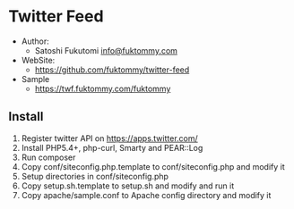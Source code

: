 Twitter Feed
============

* Author:
    * Satoshi Fukutomi <info@fuktommy.com>
* WebSite:
    * https://github.com/fuktommy/twitter-feed
* Sample
    * https://twf.fuktommy.com/fuktommy

Install
-------

1. Register twitter API on https://apps.twitter.com/
2. Install PHP5.4+, php-curl, Smarty and PEAR::Log
3. Run composer
4. Copy conf/siteconfig.php.template to conf/siteconfig.php and modify it
5. Setup directories in conf/siteconfig.php
6. Copy setup.sh.template to setup.sh and modify and run it
7. Copy apache/sample.conf to Apache config directory and modify it

